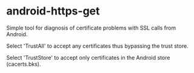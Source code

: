 android-https-get
=================

Simple tool for diagnosis of certificate problems with SSL calls from Android. 

Select 'TrustAll' to accept any certificates thus bypassing the trust store. 

Select 'TrustStore' to accept only certificates in the Android store (cacerts.bks).
